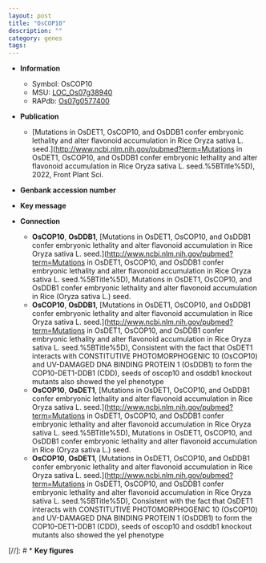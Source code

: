 ```yaml
---
layout: post
title: "OsCOP10"
description: ""
category: genes
tags: 
---
```


* **Information**  
    + Symbol: OsCOP10  
    + MSU: [LOC_Os07g38940](http://rice.uga.edu/cgi-bin/ORF_infopage.cgi?orf=LOC_Os07g38940)  
    + RAPdb: [Os07g0577400](http://rapdb.dna.affrc.go.jp/viewer/gbrowse_details/irgsp1?name=Os07g0577400)  

* **Publication**  
    + [Mutations in OsDET1, OsCOP10, and OsDDB1 confer embryonic lethality and alter flavonoid accumulation in Rice Oryza sativa L. seed.](http://www.ncbi.nlm.nih.gov/pubmed?term=Mutations in OsDET1, OsCOP10, and OsDDB1 confer embryonic lethality and alter flavonoid accumulation in Rice Oryza sativa L. seed.%5BTitle%5D), 2022, Front Plant Sci.

* **Genbank accession number**  

* **Key message**  

* **Connection**  
    + __OsCOP10__, __OsDDB1__, [Mutations in OsDET1, OsCOP10, and OsDDB1 confer embryonic lethality and alter flavonoid accumulation in Rice Oryza sativa L. seed.](http://www.ncbi.nlm.nih.gov/pubmed?term=Mutations in OsDET1, OsCOP10, and OsDDB1 confer embryonic lethality and alter flavonoid accumulation in Rice Oryza sativa L. seed.%5BTitle%5D), Mutations in OsDET1, OsCOP10, and OsDDB1 confer embryonic lethality and alter flavonoid accumulation in Rice (Oryza sativa L.) seed.
    + __OsCOP10__, __OsDDB1__, [Mutations in OsDET1, OsCOP10, and OsDDB1 confer embryonic lethality and alter flavonoid accumulation in Rice Oryza sativa L. seed.](http://www.ncbi.nlm.nih.gov/pubmed?term=Mutations in OsDET1, OsCOP10, and OsDDB1 confer embryonic lethality and alter flavonoid accumulation in Rice Oryza sativa L. seed.%5BTitle%5D),  Consistent with the fact that OsDET1 interacts with CONSTITUTIVE PHOTOMORPHOGENIC 10 (OsCOP10) and UV-DAMAGED DNA BINDING PROTEIN 1 (OsDDB1) to form the COP10-DET1-DDB1 (CDD), seeds of oscop10 and osddb1 knockout mutants also showed the yel phenotype
    + __OsCOP10__, __OsDET1__, [Mutations in OsDET1, OsCOP10, and OsDDB1 confer embryonic lethality and alter flavonoid accumulation in Rice Oryza sativa L. seed.](http://www.ncbi.nlm.nih.gov/pubmed?term=Mutations in OsDET1, OsCOP10, and OsDDB1 confer embryonic lethality and alter flavonoid accumulation in Rice Oryza sativa L. seed.%5BTitle%5D), Mutations in OsDET1, OsCOP10, and OsDDB1 confer embryonic lethality and alter flavonoid accumulation in Rice (Oryza sativa L.) seed.
    + __OsCOP10__, __OsDET1__, [Mutations in OsDET1, OsCOP10, and OsDDB1 confer embryonic lethality and alter flavonoid accumulation in Rice Oryza sativa L. seed.](http://www.ncbi.nlm.nih.gov/pubmed?term=Mutations in OsDET1, OsCOP10, and OsDDB1 confer embryonic lethality and alter flavonoid accumulation in Rice Oryza sativa L. seed.%5BTitle%5D),  Consistent with the fact that OsDET1 interacts with CONSTITUTIVE PHOTOMORPHOGENIC 10 (OsCOP10) and UV-DAMAGED DNA BINDING PROTEIN 1 (OsDDB1) to form the COP10-DET1-DDB1 (CDD), seeds of oscop10 and osddb1 knockout mutants also showed the yel phenotype

[//]: # * **Key figures**  


